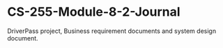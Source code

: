 # CS-255-Module-8-2-Journal
DriverPass project, Business requirement documents and system design document.
